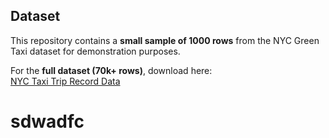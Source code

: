 ## Dataset

This repository contains a **small sample of 1000 rows** from the NYC Green Taxi dataset for demonstration purposes.  

For the **full dataset (70k+ rows)**, download here:  
[NYC Taxi Trip Record Data](https://www1.nyc.gov/site/tlc/about/tlc-trip-record-data.page)
# sdwadfc
